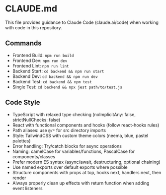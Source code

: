 # CLAUDE.md

This file provides guidance to Claude Code (claude.ai/code) when working with code in this repository.

## Commands
- Frontend Build: `npm run build`
- Frontend Dev: `npm run dev`
- Frontend Lint: `npm run lint`
- Backend Start: `cd backend && npm run start`
- Backend Dev: `cd backend && npm run dev`
- Backend Test: `cd backend && npm test`
- Single Test: `cd backend && npx jest path/to/test.js`

## Code Style
- TypeScript with relaxed type checking (noImplicitAny: false, strictNullChecks: false)
- React with functional components and hooks (follow react-hooks rules)
- Path aliases: use `@/*` for src directory imports
- Style: TailwindCSS with custom theme colors (neema, blue, pastel palettes)
- Error handling: Try/catch blocks for async operations
- Naming: camelCase for variables/functions, PascalCase for components/classes
- Prefer modern ES syntax (async/await, destructuring, optional chaining)
- Use named exports over default exports where possible
- Structure components with props at top, hooks next, handlers next, then render
- Always properly clean up effects with return function when adding event listeners